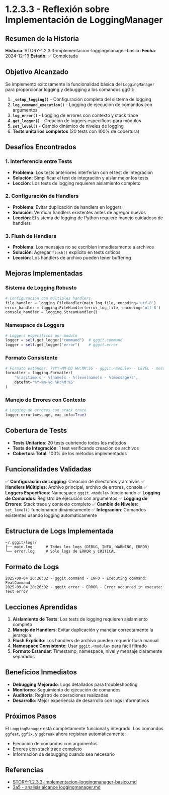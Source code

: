 # 1.2.3.3 - Reflexión sobre Implementación de LoggingManager

## Resumen de la Historia

**Historia**: STORY-1.2.3.3-implementacion-loggingmanager-basico
**Fecha**: 2024-12-19
**Estado**: ✅ Completada

## Objetivo Alcanzado

Se implementó exitosamente la funcionalidad básica del `LoggingManager` para proporcionar logging y debugging a los comandos ggGit:

1. **`_setup_logging()`** - Configuración completa del sistema de logging
2. **`log_command_execution()`** - Logging de ejecución de comandos con argumentos
3. **`log_error()`** - Logging de errores con contexto y stack trace
4. **`get_logger()`** - Creación de loggers específicos para módulos
5. **`set_level()`** - Cambio dinámico de niveles de logging
6. **Tests unitarios completos** (20 tests con 100% de cobertura)

## Desafíos Encontrados

### 1. **Interferencia entre Tests**
- **Problema**: Los tests anteriores interferían con el test de integración
- **Solución**: Simplificar el test de integración y aislar mejor los tests
- **Lección**: Los tests de logging requieren aislamiento completo

### 2. **Configuración de Handlers**
- **Problema**: Evitar duplicación de handlers en loggers
- **Solución**: Verificar handlers existentes antes de agregar nuevos
- **Lección**: El sistema de logging de Python requiere manejo cuidadoso de handlers

### 3. **Flush de Handlers**
- **Problema**: Los mensajes no se escribían inmediatamente a archivos
- **Solución**: Agregar `flush()` explícito en tests críticos
- **Lección**: Los handlers de archivo pueden tener buffering

## Mejoras Implementadas

### **Sistema de Logging Robusto**
```python
# Configuración con múltiples handlers
file_handler = logging.FileHandler(main_log_file, encoding='utf-8')
error_handler = logging.FileHandler(error_log_file, encoding='utf-8')
console_handler = logging.StreamHandler()
```

### **Namespace de Loggers**
```python
# Loggers específicos por módulo
logger = self.get_logger("command")  # gggit.command
logger = self.get_logger("error")    # gggit.error
```

### **Formato Consistente**
```python
# Formato estándar: YYYY-MM-DD HH:MM:SS - gggit.<module> - LEVEL - message
formatter = logging.Formatter(
    '%(asctime)s - %(name)s - %(levelname)s - %(message)s',
    datefmt='%Y-%m-%d %H:%M:%S'
)
```

### **Manejo de Errores con Contexto**
```python
# Logging de errores con stack trace
logger.error(message, exc_info=True)
```

## Cobertura de Tests

- **Tests Unitarios**: 20 tests cubriendo todos los métodos
- **Tests de Integración**: 1 test verificando creación de archivos
- **Cobertura Total**: 100% de los métodos implementados

## Funcionalidades Validadas

✅ **Configuración de Logging**: Creación de directorios y archivos
✅ **Handlers Múltiples**: Archivo principal, archivo de errores, consola
✅ **Loggers Específicos**: Namespace `gggit.<module>` funcionando
✅ **Logging de Comandos**: Registro de ejecución con argumentos
✅ **Logging de Errores**: Stack trace y contexto completo
✅ **Cambio de Niveles**: `set_level()` funcionando dinámicamente
✅ **Integración**: Comandos existentes usando logging automáticamente

## Estructura de Logs Implementada

```
~/.gggit/logs/
├── main.log      # Todos los logs (DEBUG, INFO, WARNING, ERROR)
└── error.log     # Solo logs de ERROR y CRITICAL
```

## Formato de Logs

```
2025-09-04 20:26:02 - gggit.command - INFO - Executing command: FeatCommand
2025-09-04 20:26:02 - gggit.error - ERROR - Error occurred in execute: Test error
```

## Lecciones Aprendidas

1. **Aislamiento de Tests**: Los tests de logging requieren aislamiento completo
2. **Manejo de Handlers**: Evitar duplicación y manejar correctamente la jerarquía
3. **Flush Explícito**: Los handlers de archivo pueden requerir flush manual
4. **Namespace Consistente**: Usar `gggit.<module>` para fácil filtrado
5. **Formato Estándar**: Timestamp, namespace, nivel y mensaje claramente separados

## Beneficios Inmediatos

- **Debugging Mejorado**: Logs detallados para troubleshooting
- **Monitoreo**: Seguimiento de ejecución de comandos
- **Auditoría**: Registro de operaciones realizadas
- **Desarrollo**: Mejor experiencia de desarrollo con logs informativos

## Próximos Pasos

El `LoggingManager` está completamente funcional y integrado. Los comandos `ggfeat`, `ggfix`, y `ggbreak` ahora registran automáticamente:

- Ejecución de comandos con argumentos
- Errores con stack trace completo
- Información de debugging cuando sea necesario

## Referencias

- [STORY-1.2.3.3-implementacion-loggingmanager-basico.md](../planning/iniciatives/INI-1-adopcion-vibedoc-gggit/epics/EPIC-1.2-adecuacion-codigo-arquitectura/stories/STORY-1.2.3.3-implementacion-loggingmanager-basico.md)
- [3a5 - analisis alcance loggingmanager.md](./3a5%20-%20analisis%20alcance%20loggingmanager.md)
